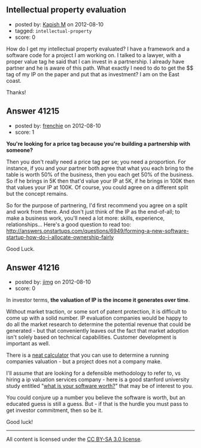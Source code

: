 ## Intellectual property evaluation

- posted by: [Kapish M](https://stackexchange.com/users/-1/18365-kapish-m) on 2012-08-10
- tagged: `intellectual-property`
- score: 0

How do I get my intellectual property evaluated? 
I have a framework and a software code for a project I am working on. 
I talked to a lawyer, with a proper value tag he said that I can invest in a partnership. I already have partner and he is aware of this path. What exactly I need to do to get the $$ tag of my IP on the paper and put that as investment? I am on the East coast. 


Thanks! 


## Answer 41215

- posted by: [frenchie](https://stackexchange.com/users/-1/15155-frenchie) on 2012-08-10
- score: 1

**You're looking for a price tag because you're building a partnership with someone?** 

Then you don't really need a price tag per se; you need a proportion. For instance, if you and your partner both agree that what you each bring to the table is worth 50% of the business, then you each get 50% of the business. So if he brings in 5K then that'd value your IP at 5K, if he brings in 100K then that values your IP at 100K. Of course, you could agree on a different split but the concept remains.

So for the purpose of partnering, I'd first recommend you agree on a split and work from there. And don't just think of the IP as the end-of-all; to make a business work, you'll need a lot more: skills, experience, relationships... Here's a good question to read too: http://answers.onstartups.com/questions/6949/forming-a-new-software-startup-how-do-i-allocate-ownership-fairly

Good Luck.


## Answer 41216

- posted by: [jimg](https://stackexchange.com/users/-1/2380-jimg) on 2012-08-10
- score: 0

<p>In investor terms, <strong>the valuation of IP is the income it generates over time</strong>.  </p>

<p>Without market traction, or some sort of patent protection, it is difficult to  come up with a solid number.  IP evaluation companies would be happy to do all the market research to determine the potential revenue that could be generated - but that conveniently leaves out the fact that market adoption isn't solely based on technical capabilities.  Customer development is important as well.</p>

<p>There is a <a href="http://www.caycon.com/valuation.php" rel="nofollow">neat calculator</a> that you can use to determine a running companies valuation - but a project does not a company make. </p>

<p>I'll assume that are looking for a defensible methodology to refer to, vs hiring a ip valuation services company - here is a good stanford university study entitled "<a href="http://ilpubs.stanford.edu:8090/884/1/worth40.pdf" rel="nofollow">what is your software worth?</a>" that may be of interest to you. </p>

<p>You could conjure up a number you believe the software is worth, but an educated guess is still a guess. But - if that is the hurdle you must pass to get  investor commitment, then so be it.</p>

<p>Good luck!</p>




---

All content is licensed under the [CC BY-SA 3.0 license](https://creativecommons.org/licenses/by-sa/3.0/).
